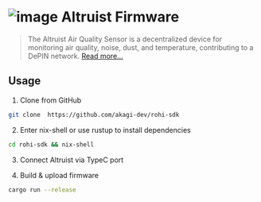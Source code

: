 # ![image](https://github.com/user-attachments/assets/5a6f2c26-36ce-42fb-85f1-b2a17607d5ce) Altruist Firmware

> The Altruist Air Quality Sensor is a decentralized device for monitoring air quality, noise, dust, and temperature, contributing to a DePIN network. [Read more...](https://robonomics.network/devices/altruist/)

## Usage

1. Clone from GitHub

```bash
git clone  https://github.com/akagi-dev/rohi-sdk
```

2. Enter nix-shell or use rustup to install dependencies

```bash
cd rohi-sdk && nix-shell
```

3. Connect Altruist via TypeC port

4. Build & upload firmware

```bash
cargo run --release
```
